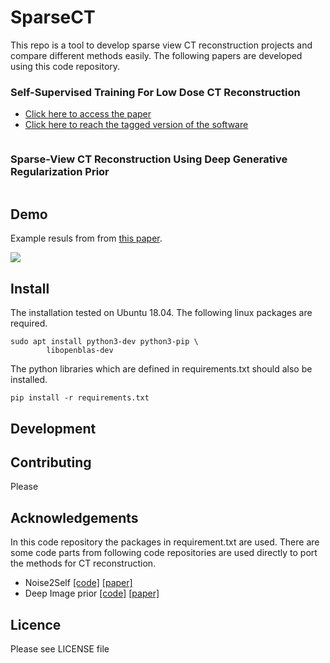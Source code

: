 # SparseCT

This repo is a tool to develop sparse view CT reconstruction projects and compare different methods easily. The following papers are developed using this code repository.

### Self-Supervised Training For Low Dose CT Reconstruction

- [Click here to access the paper]()
- [Click here to reach the tagged version of the software]()

```

```

### Sparse-View CT Reconstruction Using Deep Generative Regularization Prior

```

```


## Demo

Example resuls from from [this paper]().

![](https://raw.githubusercontent.com/mozanunal/SparseCT/master/docs/images/results2.png)



## Install

The installation tested on Ubuntu 18.04. The following linux packages are required.

```
sudo apt install python3-dev python3-pip \
        libopenblas-dev

```

The python libraries which are defined in requirements.txt should also be installed.

```
pip install -r requirements.txt
``` 

## Development

## Contributing

Please

## Acknowledgements

In this code repository the packages in requirement.txt are used.
There are some code parts from following code repositories are used directly to port the methods for CT reconstruction.

- Noise2Self [[code]](https://github.com/czbiohub/noise2self) [[paper]](https://arxiv.org/abs/1901.11365)
- Deep Image prior [[code]](https://github.com/DmitryUlyanov/deep-image-prior) [[paper]](https://openaccess.thecvf.com/content_cvpr_2018/papers/Ulyanov_Deep_Image_Prior_CVPR_2018_paper.pdf)



## Licence

Please see LICENSE file

